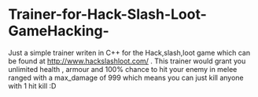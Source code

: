 # Trainer-for-Hack-Slash-Loot-GameHacking-

Just a simple trainer writen in C++ for the Hack,slash,loot game which can be found at http://www.hackslashloot.com/ . 
This trainer would grant you unlimited health , armour  and 100% chance to hit your enemy in melee ranged with a max_damage of 999 which means you can just kill anyone with 1 hit kill :D 
